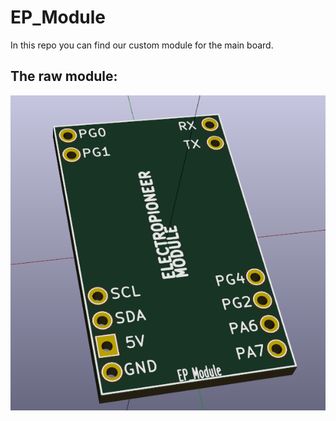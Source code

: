 # EP_Module

In this repo you can find our custom module for the main board.

## The raw module:
![3D Image](https://raw.githubusercontent.com/Elektropioneer/EP_Module/master/Pics/3d.png)
<!-- ![Footprint Image](https://raw.githubusercontent.com/Elektropioneer/EP_Module/master/Pics/footprint.png)
![Schematic Image](https://raw.githubusercontent.com/Elektropioneer/EP_Module/master/Pics/schematic.png)
-->
	


